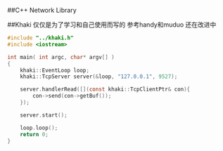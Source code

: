 ##C++ Network Library

##Khaki
仅仅是为了学习和自己使用而写的
参考handy和muduo
还在改进中

```c
#include "../khaki.h"
#include <iostream>

int main( int argc, char* argv[] )
{
	khaki::EventLoop loop;
	khaki::TcpServer server(&loop, "127.0.0.1", 9527);

	server.handlerRead([](const khaki::TcpClientPtr& con){
		con->send(con->getBuf());
	});

	server.start();

	loop.loop();
	return 0;
}
```